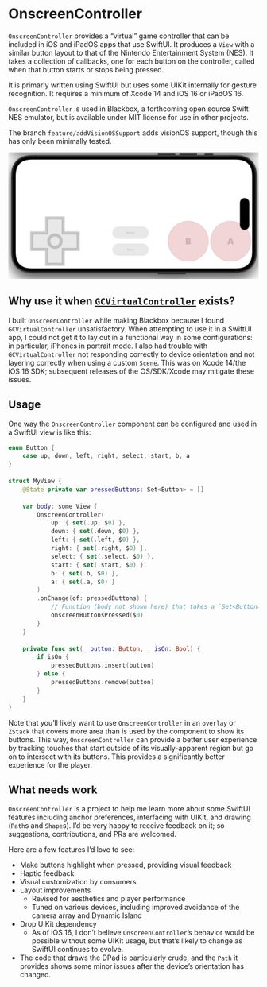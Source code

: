 # OnscreenController

`OnscreenController` provides a “virtual” game controller that can be included in iOS and iPadOS apps that use SwiftUI. It produces a `View` with a similar button layout to that of the Nintendo Entertainment System (NES). It takes a collection of callbacks, one for each button on the controller, called when that button starts or stops being pressed. 

It is primarly written using SwiftUI but uses some UIKit internally for gesture recognition. It requires a minimum of Xcode 14 and iOS 16 or iPadOS 16.

`OnscreenController` is used in Blackbox, a forthcoming open source Swift NES emulator, but is available under MIT license for use in other projects.

The branch `feature/addVisionOSSupport` adds visionOS support, though this has only been minimally tested.

![OnscreenController on iPhone 14 Pro Simulator](Screenshots/OnscreenController-Light-iPhone_14_Pro_Simulator.png "OnscreenController on iPhone 14 Pro Simulator")

## Why use it when [`GCVirtualController`](https://developer.apple.com/documentation/gamecontroller/gcvirtualcontroller) exists?
I built `OnscreenController` while making Blackbox because I found `GCVirtualController` unsatisfactory. When attempting to use it in a SwiftUI app, I could not get it to lay out in a functional way in some configurations: in particular, iPhones in portrait mode. I also had trouble with `GCVirtualController` not responding correctly to device orientation and not layering correctly when using a custom `Scene`. This was on Xcode 14/the iOS 16 SDK; subsequent releases of the OS/SDK/Xcode may mitigate these issues.

## Usage 

One way the `OnscreenController` component can be configured and used in a SwiftUI view is like this:
    
``` Swift
enum Button {
    case up, down, left, right, select, start, b, a
}

struct MyView {
    @State private var pressedButtons: Set<Button> = []

    var body: some View {
        OnscreenController(
            up: { set(.up, $0) },
            down: { set(.down, $0) },
            left: { set(.left, $0) },
            right: { set(.right, $0) },
            select: { set(.select, $0) },
            start: { set(.start, $0) },
            b: { set(.b, $0) },
            a: { set(.a, $0) }
        )
        .onChange(of: pressedButtons) {
            // Function (body not shown here) that takes a `Set<Button>` representing the pressed buttons each time that set changes.
            onscreenButtonsPressed($0) 
        }
    }

    private func set(_ button: Button, _ isOn: Bool) {
        if isOn {
            pressedButtons.insert(button)
        } else {
            pressedButtons.remove(button)
        }
    }
}
```

Note that you’ll likely want to use `OnscreenController` in an `overlay` or `ZStack` that covers more area than is used by the component to show its buttons. This way, `OnscreenController` can provide a better user experience by tracking touches that start outside of its visually-apparent region but go on to intersect with its buttons. This provides a significantly better experience for the player.  

## What needs work
`OnscreenController` is a project to help me learn more about some SwiftUI features including anchor preferences, interfacing with UIKit, and drawing (`Path`s and `Shape`s). I’d be very happy to receive feedback on it; so suggestions, contributions, and PRs are welcomed.

Here are a few features I’d love to see:
- Make buttons highlight when pressed, providing visual feedback
- Haptic feedback
- Visual customization by consumers
- Layout improvements
  - Revised for aesthetics and player performance 
  - Tuned on various devices, including improved avoidance of the camera array and Dynamic Island 
- Drop UIKit dependency
  - As of iOS 16, I don’t believe `OnscreenController`’s behavior would be possible without some UIKit usage, but that’s likely to change as SwiftUI continues to evolve.
- The code that draws the DPad is particularly crude, and the `Path` it provides shows some minor issues after the device’s orientation has changed.
